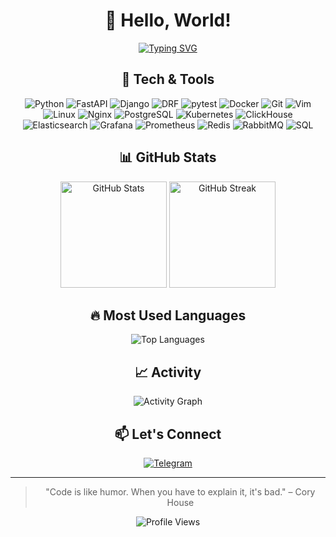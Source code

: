 <div align="center">

# 👋 Hello, World!

<p align="center">
  <a href="https://git.io/typing-svg"><img src="https://readme-typing-svg.herokuapp.com?font=Fira+Code&pause=1000&color=36BCF7&center=true&width=435&lines=Backend+Developer;DevOps+Enthusiast;Open+Source+Contributor" alt="Typing SVG" /></a>
</p>

## 🧰 Tech & Tools

![Python](https://img.shields.io/badge/-Python-3776AB?style=flat-square&logo=python&logoColor=white)
![FastAPI](https://img.shields.io/badge/-FastAPI-009688?style=flat-square&logo=fastapi&logoColor=white)
![Django](https://img.shields.io/badge/-Django-092E20?style=flat-square&logo=django&logoColor=white)
![DRF](https://img.shields.io/badge/-Django%20REST-A30000?style=flat-square&logo=django&logoColor=white)
![pytest](https://img.shields.io/badge/-pytest-0A9EDC?style=flat-square&logo=pytest&logoColor=white)
![Docker](https://img.shields.io/badge/-Docker-2496ED?style=flat-square&logo=docker&logoColor=white)
![Git](https://img.shields.io/badge/-Git-F05032?style=flat-square&logo=git&logoColor=white)
![Vim](https://img.shields.io/badge/-Vim-019733?style=flat-square&logo=vim&logoColor=white)
![Linux](https://img.shields.io/badge/-Linux-FCC624?style=flat-square&logo=linux&logoColor=black)
![Nginx](https://img.shields.io/badge/-Nginx-269539?style=flat-square&logo=nginx&logoColor=white)
![PostgreSQL](https://img.shields.io/badge/-PostgreSQL-4169E1?style=flat-square&logo=postgresql&logoColor=white)
![Kubernetes](https://img.shields.io/badge/-Kubernetes-326CE5?style=flat-square&logo=kubernetes&logoColor=white)
![ClickHouse](https://img.shields.io/badge/-ClickHouse-FFCC01?style=flat-square&logo=clickhouse&logoColor=black)
![Elasticsearch](https://img.shields.io/badge/-Elasticsearch-005571?style=flat-square&logo=elasticsearch&logoColor=white)
![Grafana](https://img.shields.io/badge/-Grafana-F46800?style=flat-square&logo=grafana&logoColor=white)
![Prometheus](https://img.shields.io/badge/-Prometheus-E6522C?style=flat-square&logo=prometheus&logoColor=white)
![Redis](https://img.shields.io/badge/-Redis-DC382D?style=flat-square&logo=redis&logoColor=white)
![RabbitMQ](https://img.shields.io/badge/-RabbitMQ-FF6600?style=flat-square&logo=rabbitmq&logoColor=white)
![SQL](https://img.shields.io/badge/-SQL-4479A1?style=flat-square&logo=mysql&logoColor=white)

## 📊 GitHub Stats

<img src="https://github-readme-stats.vercel.app/api?username=Leraner&show_icons=true&theme=tokyonight" alt="GitHub Stats" height="170" />
<img src="https://github-readme-streak-stats.herokuapp.com/?user=Leraner&theme=tokyonight" alt="GitHub Streak" height="170" />

## 🔥 Most Used Languages

<img src="https://github-readme-stats.vercel.app/api/top-langs/?username=Leraner&layout=compact&theme=tokyonight" alt="Top Languages" />

## 📈 Activity

<img src="https://github-profile-summary-cards.vercel.app/api/cards/profile-details?username=Leraner&theme=tokyonight" alt="Activity Graph" />

## 📫 Let's Connect

[![Telegram](https://img.shields.io/badge/-Telegram-26A5E4?style=flat-square&logo=telegram&logoColor=white)](https://t.me/chuprind)

---

> "Code is like humor. When you have to explain it, it's bad." – Cory House

<img src="https://komarev.com/ghpvc/?username=Leraner&color=blue" alt="Profile Views" />

</div>
